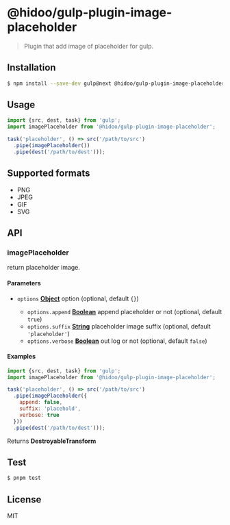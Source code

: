 # @hidoo/gulp-plugin-image-placeholder

> Plugin that add image of placeholder for gulp.

## Installation

```sh
$ npm install --save-dev gulp@next @hidoo/gulp-plugin-image-placeholder
```

## Usage

```js
import {src, dest, task} from 'gulp';
import imagePlaceholder from '@hidoo/gulp-plugin-image-placeholder';

task('placeholder', () => src('/path/to/src')
  .pipe(imagePlaceholder())
  .pipe(dest('/path/to/dest')));
```

## Supported formats

*   PNG
*   JPEG
*   GIF
*   SVG

## API

<!-- Generated by documentation.js. Update this documentation by updating the source code. -->

### imagePlaceholder

return placeholder image.

#### Parameters

*   `options` **[Object](https://developer.mozilla.org/docs/Web/JavaScript/Reference/Global_Objects/Object)** option (optional, default `{}`)

    *   `options.append` **[Boolean](https://developer.mozilla.org/docs/Web/JavaScript/Reference/Global_Objects/Boolean)** append placeholder or not (optional, default `true`)
    *   `options.suffix` **[String](https://developer.mozilla.org/docs/Web/JavaScript/Reference/Global_Objects/String)** placeholder image suffix (optional, default `'placeholder'`)
    *   `options.verbose` **[Boolean](https://developer.mozilla.org/docs/Web/JavaScript/Reference/Global_Objects/Boolean)** out log or not (optional, default `false`)

#### Examples

```javascript
import {src, dest, task} from 'gulp';
import imagePlaceholder from '@hidoo/gulp-plugin-image-placeholder';

task('placeholder', () => src('/path/to/src')
  .pipe(imagePlaceholder({
    append: false,
    suffix: 'placehold',
    verbose: true
  }))
  .pipe(dest('/path/to/dest')));
```

Returns **DestroyableTransform** 

## Test

```sh
$ pnpm test
```

## License

MIT
